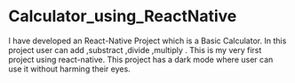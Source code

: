 # Calculator_using_ReactNative
I have developed an React-Native Project which is a Basic Calculator. In this project user can add ,substract ,divide ,multiply . This is my very first project using react-native. This project has a dark mode where user can use it without harming their eyes.
